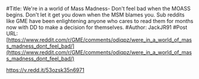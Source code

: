 #Title: We're in a world of Mass Madness- Don't feel bad when the MOASS begins. Don't let it get you down when the MSM blames you. Sub reddits like GME have been enlightening anyone who cares to read them for months now with DD to make a decision for themselves.
#Author: JackJR91
#Post URL: [https://www.reddit.com/r/GME/comments/odiqpz/were_in_a_world_of_mass_madness_dont_feel_bad/](https://www.reddit.com/r/GME/comments/odiqpz/were_in_a_world_of_mass_madness_dont_feel_bad/)


https://v.redd.it/53ozsk35n6971